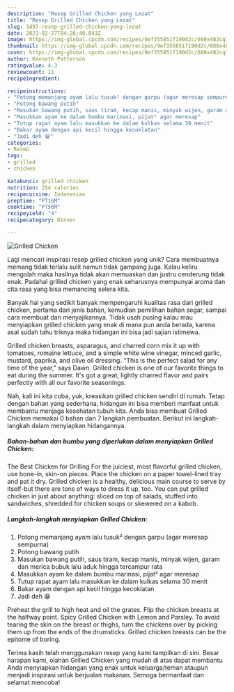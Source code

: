 ```yaml
---
description: "Resep Grilled Chicken yang Lezat"
title: "Resep Grilled Chicken yang Lezat"
slug: 1497-resep-grilled-chicken-yang-lezat
date: 2021-02-27T04:26:40.043Z
image: https://img-global.cpcdn.com/recipes/9ef355851f190d2c/680x482cq70/grilled-chicken-foto-resep-utama.jpg
thumbnail: https://img-global.cpcdn.com/recipes/9ef355851f190d2c/680x482cq70/grilled-chicken-foto-resep-utama.jpg
cover: https://img-global.cpcdn.com/recipes/9ef355851f190d2c/680x482cq70/grilled-chicken-foto-resep-utama.jpg
author: Kenneth Patterson
ratingvalue: 4.3
reviewcount: 11
recipeingredient:

recipeinstructions:
- "Potong memanjang ayam lalu tusuk² dengan garpu (agar meresap sempurna)"
- "Potong bawang putih"
- "Masukan bawang putih, saus tiram, kecap manis, minyak wijen, garam dan merica bubuk lalu aduk hingga tercampur rata"
- "Masukkan ayam ke dalam bumbu marinasi, pijat² agar meresap"
- "Tutup rapat ayam lalu masukkan ke dalam kulkas selama 30 menit"
- "Bakar ayam dengan api kecil hingga kecoklatan"
- "Jadi deh 😁"
categories:
- Resep
tags:
- grilled
- chicken

katakunci: grilled chicken 
nutrition: 254 calories
recipecuisine: Indonesian
preptime: "PT16M"
cooktime: "PT56M"
recipeyield: "4"
recipecategory: Dinner

---
```



![Grilled Chicken](https://img-global.cpcdn.com/recipes/9ef355851f190d2c/680x482cq70/grilled-chicken-foto-resep-utama.jpg)

Lagi mencari inspirasi resep grilled chicken yang unik? Cara membuatnya memang tidak terlalu sulit namun tidak gampang juga. Kalau keliru mengolah maka hasilnya tidak akan memuaskan dan justru cenderung tidak enak. Padahal grilled chicken yang enak seharusnya mempunyai aroma dan cita rasa yang bisa memancing selera kita.

Banyak hal yang sedikit banyak mempengaruhi kualitas rasa dari grilled chicken, pertama dari jenis bahan, kemudian pemilihan bahan segar, sampai cara membuat dan menyajikannya. Tidak usah pusing kalau mau menyiapkan grilled chicken yang enak di mana pun anda berada, karena asal sudah tahu triknya maka hidangan ini bisa jadi sajian istimewa.

Grilled chicken breasts, asparagus, and charred corn mix it up with tomatoes, romaine lettuce, and a simple white wine vinegar, minced garlic, mustard, paprika, and olive oil dressing. &#34;This is the perfect salad for any time of the year,&#34; says Dawn. Grilled chicken is one of our favorite things to eat during the summer. It&#39;s got a great, lightly charred flavor and pairs perfectly with all our favorite seasonings.


Nah, kali ini kita coba, yuk, kreasikan grilled chicken sendiri di rumah. Tetap dengan bahan yang sederhana, hidangan ini bisa memberi manfaat untuk membantu menjaga kesehatan tubuh kita. Anda bisa membuat Grilled Chicken memakai 0 bahan dan 7 langkah pembuatan. Berikut ini langkah-langkah dalam menyiapkan hidangannya.

<!--inarticleads1-->

##### Bahan-bahan dan bumbu yang diperlukan dalam menyiapkan Grilled Chicken:



The Best Chicken for Grilling For the juiciest, most flavorful grilled chicken, use bone-in, skin-on pieces. Place the chicken on a paper towel-lined tray and pat it dry. Grilled chicken is a healthy, delicious main course to serve by itself-but there are tons of ways to dress it up, too. You can put grilled chicken in just about anything: sliced on top of salads, stuffed into sandwiches, shredded for chicken soups or skewered on a kabob. 

<!--inarticleads2-->

##### Langkah-langkah menyiapkan Grilled Chicken:

1. Potong memanjang ayam lalu tusuk² dengan garpu (agar meresap sempurna)
1. Potong bawang putih
1. Masukan bawang putih, saus tiram, kecap manis, minyak wijen, garam dan merica bubuk lalu aduk hingga tercampur rata
1. Masukkan ayam ke dalam bumbu marinasi, pijat² agar meresap
1. Tutup rapat ayam lalu masukkan ke dalam kulkas selama 30 menit
1. Bakar ayam dengan api kecil hingga kecoklatan
1. Jadi deh 😁


Preheat the grill to high heat and oil the grates. Flip the chicken breasts at the halfway point. Spicy Grilled Chicken with Lemon and Parsley. To avoid tearing the skin on the breast or thighs, turn the chickens over by picking them up from the ends of the drumsticks. Grilled chicken breasts can be the epitome of boring. 

Terima kasih telah menggunakan resep yang kami tampilkan di sini. Besar harapan kami, olahan Grilled Chicken yang mudah di atas dapat membantu Anda menyiapkan hidangan yang enak untuk keluarga/teman ataupun menjadi inspirasi untuk berjualan makanan. Semoga bermanfaat dan selamat mencoba!
